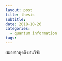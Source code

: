 ```yaml
---
layout: post
title: thesis
subtitle:
date: 2018-10-26
categories:
  - quantum information
tags:
---
```


ผมอยากพูดถึงงานวิจัย
